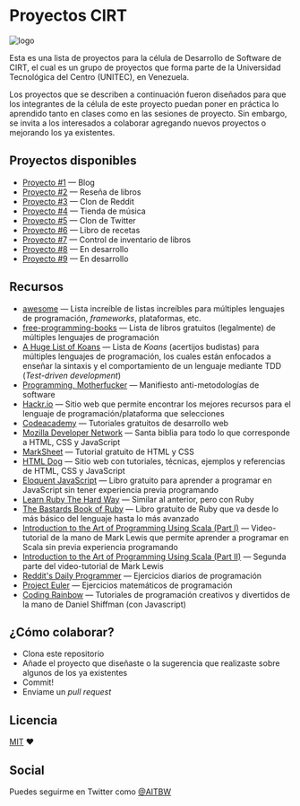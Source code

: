 # Proyectos CIRT

![logo](./images/logo_cirt.png)

Esta es una lista de proyectos para la célula de Desarrollo de Software de CIRT, el cual es un grupo de proyectos que forma parte de la Universidad Tecnológica del Centro (UNITEC), en Venezuela.

Los proyectos que se describen a continuación fueron diseñados para que los integrantes de la célula de este proyecto puedan poner en práctica lo aprendido tanto en clases como en las sesiones de proyecto.
Sin embargo, se invita a los interesados a colaborar agregando nuevos proyectos o mejorando los ya existentes.

## Proyectos disponibles
* [Proyecto #1](./projects/project_1.md) — Blog
* [Proyecto #2](./projects/project_2.md) — Reseña de libros
* [Proyecto #3](./projects/project_3.md) — Clon de Reddit
* [Proyecto #4](./projects/project_4.md) — Tienda de música
* [Proyecto #5](./projects/project_5.md) — Clon de Twitter
* [Proyecto #6](./projects/project_6.md) — Libro de recetas
* [Proyecto #7](./projects/project_7.md) — Control de inventario de libros
* [Proyecto #8](./projects/project_8.md) — En desarrollo
* [Proyecto #9](./projects/project_9.md) — En desarrollo

## Recursos
* [awesome](https://github.com/sindresorhus/awesome) — Lista increíble de listas increíbles para múltiples lenguajes de programación, _frameworks_, plataformas, etc.
* [free-programming-books](https://github.com/vhf/free-programming-books/blob/master/free-programming-books.md) — Lista de libros gratuitos (legalmente) de múltiples lenguajes de programación
* [A Huge List of Koans](https://changelog.com/a-huge-list-of-koans/) — Lista de _Koans_ (acertijos budistas) para múltiples lenguajes de programación, los cuales están enfocados a enseñar la sintaxis y el comportamiento de un lenguaje mediante TDD (_Test-driven development_)
* [Programming, Motherfucker](http://programming-motherfucker.com/) — Manifiesto anti-metodologías de software
* [Hackr.io](https://hackr.io/) — Sitio web que permite encontrar los mejores recursos para el lenguaje de programación/plataforma que selecciones
* [Codeacademy](https://www.codecademy.com/) — Tutoriales gratuitos de desarrollo web
* [Mozilla Developer Network](https://developer.mozilla.org/en-US/) — Santa biblia para todo lo que corresponde a HTML, CSS y JavaScript
* [MarkSheet](http://marksheet.io/) — Tutorial gratuito de HTML y CSS
* [HTML Dog](http://www.htmldog.com/) — Sitio web con tutoriales, técnicas, ejemplos y referencias de HTML, CSS y JavaScript
* [Eloquent JavaScript](http://eloquentjavascript.net/) — Libro gratuito para aprender a programar en JavaScript sin tener experiencia previa programando
* [Learn Ruby The Hard Way](https://learnrubythehardway.org/book/) — Similar al anterior, pero con Ruby
* [The Bastards Book of Ruby](http://ruby.bastardsbook.com/toc/) — Libro gratuito de Ruby que va desde lo más básico del lenguaje hasta lo más avanzado
* [Introduction to the Art of Programming Using Scala (Part I)](https://www.youtube.com/playlist?list=PL0B0820169DCF0AD2) — Video-tutorial de la mano de Mark Lewis que permite aprender a programar en Scala sin previa experiencia programando
* [Introduction to the Art of Programming Using Scala (Part II)](https://www.youtube.com/playlist?list=PLF6CAC63C615DB881) — Segunda parte del video-tutorial de Mark Lewis
* [Reddit's Daily Programmer](https://www.reddit.com/r/DailyProgrammer) — Ejercicios diarios de programación
* [Project Euler](https://projecteuler.net/) — Ejercicios matemáticos de programación
* [Coding Rainbow](https://www.youtube.com/user/shiffman) — Tutoriales de programación creativos y divertidos de la mano de Daniel Shiffman (con Javascript)

## ¿Cómo colaborar?
* Clona este repositorio
* Añade el proyecto que diseñaste o la sugerencia que realizaste sobre algunos de los ya existentes
* Commit!
* Enviame un *pull request*

## Licencia
[MIT](./LICENSE) ♥

## Social
Puedes seguirme en Twitter como [@AITBW](https://twitter.com/AITBW)
